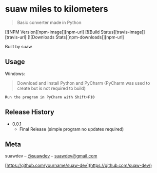 # suaw miles to kilometers 
> Basic converter made in Python

[![NPM Version][npm-image]][npm-url]
[![Build Status][travis-image]][travis-url]
[![Downloads Stats][npm-downloads]][npm-url]

Built by suaw

## Usage

Windows:

> Download and Install Python and PyCharm (PyCharm was used to create but is not required to build)

```Run
Run the program in PyCharm with Shift+F10
```

## Release History

* 0.0.1
    * Final Release (simple program no updates required)

## Meta

suawdev – [@suawdev](https://twitter.com/suawdev) – suawdev@gmail.com

[https://github.com/yourname/suaw-dev](https://github.com/suaw-dev/)
